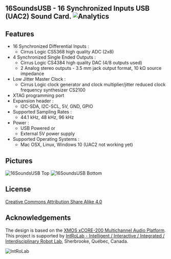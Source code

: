 ## 16SoundsUSB - 16 Synchronized Inputs USB (UAC2) Sound Card. ![Analytics](https://ga-beacon.appspot.com/UA-27707792-5/github-main?pixel) 

## Features

* 16 Synchronized Differential Inputs :
  * Cirrus Logic CS5368 high quality ADC (2x8) 
* 4 Synchronized Single Ended Outputs :
  * Cirrus Logic CS4384 high quality DAC (4/8 outputs used)
  * 2 Analog stereo outputs - 3.5 mm jack output format, 10 kΩ source impedance 
* Low Jitter Master Clock :
  * Cirrus Logic clock generator and clock multiplier/jitter reduced clock frequency synthesizer CS2100
* XTAG programming port
* Expansion header :
  * I2C-SDA, I2C-SCL, 5V, GND, GPIO
* Supported Sampling Rates :
  * 44.1 kHz, 48 kHz, 96 kHz
* Power :
  * USB Powered or
  * External 5V power supply
* Supported Operating Systems :
  * Mac OSX, Linux, Windows 10 (UAC2 not working yet)

## Pictures

![16SoundsUSB Top](https://github.com/introlab/16SoundsUSB/blob/master/images/16SoundsUSB_Top.png)
![16SoundsUSB Bottom](https://github.com/introlab/16SoundsUSB/blob/master/images/16SoundsUSB_Bottom.png)


## License

[Creative Commons Attribution Share Alike 4.0](https://github.com/introlab/16SoundsUSB/blob/master/LICENSE.txt)

## Acknowledgements
The design is based on the [XMOS xCORE-200 Multichannel Audio Platform](https://www.xmos.com/support/boards?product=18334). This project is supported by [IntRoLab - Intelligent / Interactive / Integrated / Interdisciplinary Robot Lab](https://introlab.3it.usherbrooke.ca/), Sherbrooke, Québec, Canada.

![IntRoLab](https://github.com/introlab/16SoundsUSB/blob/master/images/IntRoLab.png)

